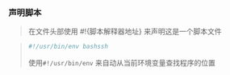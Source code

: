 ### 声明脚本

> 在文件头部使用 #!{脚本解释器地址} 来声明这是一个脚本文件

> ```sh
> #!/usr/bin/env bashssh
> ```
>
> 使用`#!/usr/bin/env` 来自动从当前环境变量查找程序的位置